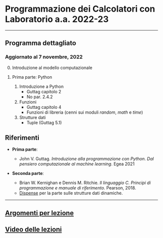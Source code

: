 # Programmazione dei Calcolatori con Laboratorio  a.a. 2022-23

---------------------------------

## Programma dettagliato
### Aggiornato al 7 novembre, 2022

0. Introduzione al modello computazionale

1. Prima parte: Python

    1. Introduzione a Python
        - Guttag capitolo 2
        - No par. 2.4.2
    3. Funzioni
        - Guttag capitolo 4 
        - Funzioni di libreria (cenni sui moduli *random*, *math* e *time*)
    4. Strutture dati
	    - Tuple (Guttag 5.1)

## Riferimenti

* **Prima parte**:

    * John V. Guttag. *Introduzione alla programmazione con Python. Dal pensiero computazionale al machine learning*. Egea 2021

* **Seconda parte**:

    * Brian W. Kernighan e Dennis M. Ritchie. *Il linguaggio C. Principi di programmazione e manuale di riferimento*. Pearson, 2018.
    * [Dispense](https://www.dropbox.com/s/zsu3k8ealgka0ne/dispense_programmazione.pdf?dl=1) per la parte sulle strutture dati dinamiche.


-----------------

## [Argomenti per lezione](./argomenti_x_lezione.md)

## [Video delle lezioni](./video.md)